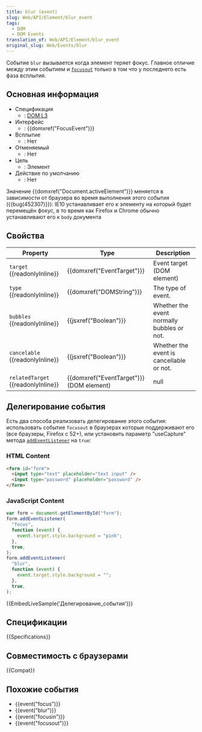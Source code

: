 ```yaml
---
title: blur (event)
slug: Web/API/Element/blur_event
tags:
  - DOM
  - DOM Events
translation_of: Web/API/Element/blur_event
original_slug: Web/Events/blur
---
```


Событие `blur` вызывается когда элемент теряет фокус. Главное отличие между этим событием и [`focusout`](/ru/docs/Mozilla_event_reference/focusout) только в том что у последнего есть фаза всплытия.

## Основная информация

- Спецификация
  - : [DOM L3](http://www.w3.org/TR/DOM-Level-3-Events/#event-type-blur)
- Интерфейс
  - : {{domxref("FocusEvent")}}
- Всплытие
  - : Нет
- Отменяемый
  - : Нет
- Цель
  - : Элемент
- Действие по умолчанию
  - : Нет

Значение {{domxref("Document.activeElement")}} меняется в зависимости от браузера во время выполнения этого события ({{bug(452307)}}): IE10 устанавливает его к элементу на который будет перемещён фокус, в то время как Firefox и Chrome обычно устанавливают его к `body` документа

## Свойства

| Property                           | Type                                     | Description                                |
| ---------------------------------- | ---------------------------------------- | ------------------------------------------ |
| `target` {{readonlyInline}}        | {{domxref("EventTarget")}}               | Event target (DOM element)                 |
| `type` {{readonlyInline}}          | {{domxref("DOMString")}}                 | The type of event.                         |
| `bubbles` {{readonlyInline}}       | {{jsxref("Boolean")}}                    | Whether the event normally bubbles or not. |
| `cancelable` {{readonlyInline}}    | {{jsxref("Boolean")}}                    | Whether the event is cancellable or not.   |
| `relatedTarget` {{readonlyInline}} | {{domxref("EventTarget")}} (DOM element) | null                                       |

## Делегирование события

Есть два способа реализовать делегирование этого события: использовать событие `focusout` в браузерах которые поддерживают его (все браузеры, Firefox с 52+), или установить параметр "useCapture" метода [`addEventListener`](/ru/docs/DOM/element.addEventListener) на `true`:

### HTML Content

```html
<form id="form">
  <input type="text" placeholder="text input" />
  <input type="password" placeholder="password" />
</form>
```

### JavaScript Content

```js
var form = document.getElementById("form");
form.addEventListener(
  "focus",
  function (event) {
    event.target.style.background = "pink";
  },
  true,
);
form.addEventListener(
  "blur",
  function (event) {
    event.target.style.background = "";
  },
  true,
);
```

{{EmbedLiveSample('Делегирование_события')}}

## Спецификации

{{Specifications}}

## Совместимость с браузерами

{{Compat}}

## Похожие события

- {{event("focus")}}
- {{event("blur")}}
- {{event("focusin")}}
- {{event("focusout")}}
